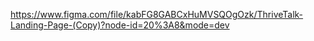 https://www.figma.com/file/kabFG8GABCxHuMVSQOgOzk/ThriveTalk-Landing-Page-(Copy)?node-id=20%3A8&mode=dev